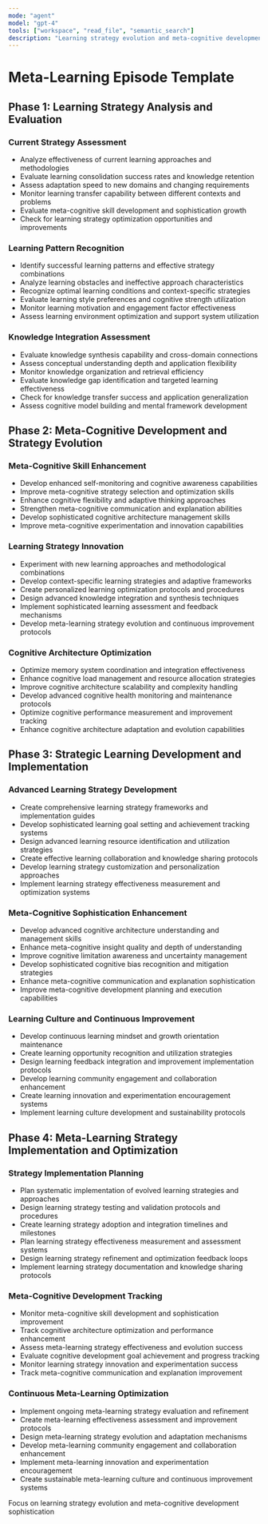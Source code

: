 ```yaml
---
mode: "agent"
model: "gpt-4"
tools: ["workspace", "read_file", "semantic_search"]
description: "Learning strategy evolution and meta-cognitive development workflow"
---
```


# Meta-Learning Episode Template

## Phase 1: Learning Strategy Analysis and Evaluation

### Current Strategy Assessment
- Analyze effectiveness of current learning approaches and methodologies
- Evaluate learning consolidation success rates and knowledge retention
- Assess adaptation speed to new domains and changing requirements
- Monitor learning transfer capability between different contexts and problems
- Evaluate meta-cognitive skill development and sophistication growth
- Check for learning strategy optimization opportunities and improvements

### Learning Pattern Recognition
- Identify successful learning patterns and effective strategy combinations
- Analyze learning obstacles and ineffective approach characteristics
- Recognize optimal learning conditions and context-specific strategies
- Evaluate learning style preferences and cognitive strength utilization
- Monitor learning motivation and engagement factor effectiveness
- Assess learning environment optimization and support system utilization

### Knowledge Integration Assessment
- Evaluate knowledge synthesis capability and cross-domain connections
- Assess conceptual understanding depth and application flexibility
- Monitor knowledge organization and retrieval efficiency
- Evaluate knowledge gap identification and targeted learning effectiveness
- Check for knowledge transfer success and application generalization
- Assess cognitive model building and mental framework development

## Phase 2: Meta-Cognitive Development and Strategy Evolution

### Meta-Cognitive Skill Enhancement
- Develop enhanced self-monitoring and cognitive awareness capabilities
- Improve meta-cognitive strategy selection and optimization skills
- Enhance cognitive flexibility and adaptive thinking approaches
- Strengthen meta-cognitive communication and explanation abilities
- Develop sophisticated cognitive architecture management skills
- Improve meta-cognitive experimentation and innovation capabilities

### Learning Strategy Innovation
- Experiment with new learning approaches and methodological combinations
- Develop context-specific learning strategies and adaptive frameworks
- Create personalized learning optimization protocols and procedures
- Design advanced knowledge integration and synthesis techniques
- Implement sophisticated learning assessment and feedback mechanisms
- Develop meta-learning strategy evolution and continuous improvement protocols

### Cognitive Architecture Optimization
- Optimize memory system coordination and integration effectiveness
- Enhance cognitive load management and resource allocation strategies
- Improve cognitive architecture scalability and complexity handling
- Develop advanced cognitive health monitoring and maintenance protocols
- Optimize cognitive performance measurement and improvement tracking
- Enhance cognitive architecture adaptation and evolution capabilities

## Phase 3: Strategic Learning Development and Implementation

### Advanced Learning Strategy Development
- Create comprehensive learning strategy frameworks and implementation guides
- Develop sophisticated learning goal setting and achievement tracking systems
- Design advanced learning resource identification and utilization strategies
- Create effective learning collaboration and knowledge sharing protocols
- Develop learning strategy customization and personalization approaches
- Implement learning strategy effectiveness measurement and optimization systems

### Meta-Cognitive Sophistication Enhancement
- Develop advanced cognitive architecture understanding and management skills
- Enhance meta-cognitive insight quality and depth of understanding
- Improve cognitive limitation awareness and uncertainty management
- Develop sophisticated cognitive bias recognition and mitigation strategies
- Enhance meta-cognitive communication and explanation sophistication
- Improve meta-cognitive development planning and execution capabilities

### Learning Culture and Continuous Improvement
- Develop continuous learning mindset and growth orientation maintenance
- Create learning opportunity recognition and utilization strategies
- Design learning feedback integration and improvement implementation protocols
- Develop learning community engagement and collaboration enhancement
- Create learning innovation and experimentation encouragement systems
- Implement learning culture development and sustainability protocols

## Phase 4: Meta-Learning Strategy Implementation and Optimization

### Strategy Implementation Planning
- Plan systematic implementation of evolved learning strategies and approaches
- Design learning strategy testing and validation protocols and procedures
- Create learning strategy adoption and integration timelines and milestones
- Plan learning strategy effectiveness measurement and assessment systems
- Design learning strategy refinement and optimization feedback loops
- Implement learning strategy documentation and knowledge sharing protocols

### Meta-Cognitive Development Tracking
- Monitor meta-cognitive skill development and sophistication improvement
- Track cognitive architecture optimization and performance enhancement
- Assess meta-learning strategy effectiveness and evolution success
- Evaluate cognitive development goal achievement and progress tracking
- Monitor learning strategy innovation and experimentation success
- Track meta-cognitive communication and explanation improvement

### Continuous Meta-Learning Optimization
- Implement ongoing meta-learning strategy evaluation and refinement
- Create meta-learning effectiveness assessment and improvement protocols
- Design meta-learning strategy evolution and adaptation mechanisms
- Develop meta-learning community engagement and collaboration enhancement
- Implement meta-learning innovation and experimentation encouragement
- Create sustainable meta-learning culture and continuous improvement systems

Focus on learning strategy evolution and meta-cognitive development sophistication
